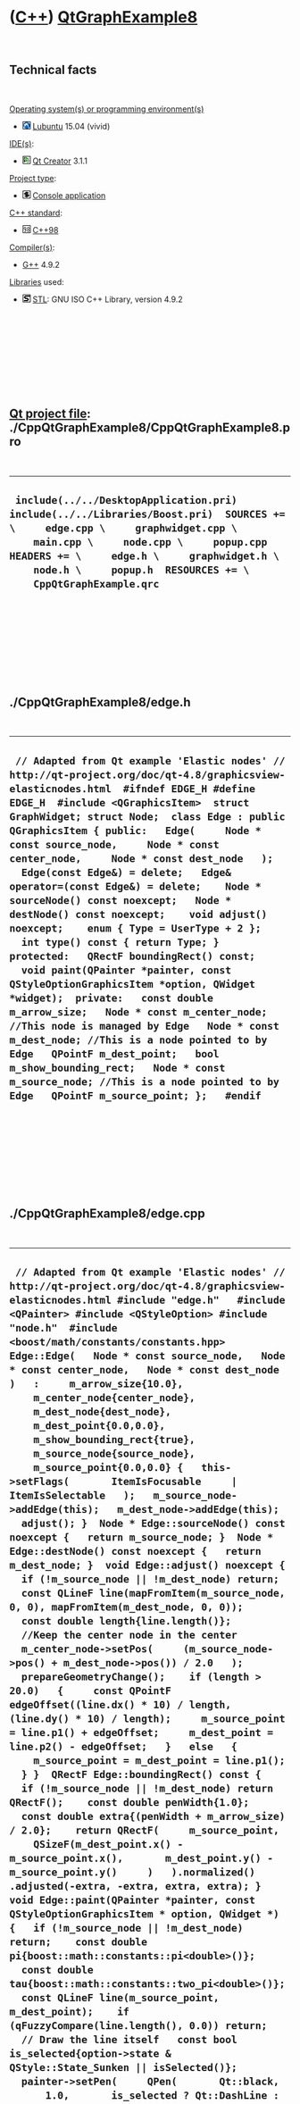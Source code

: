 
 

 

 

 

 

([C++](Cpp.md)) [QtGraphExample8](CppQtGraphExample8.md)
==========================================================

 

Technical facts
---------------

 

[Operating system(s) or programming environment(s)](CppOs.md)

-   ![Lubuntu](PicLubuntu.png) [Lubuntu](CppLubuntu.md) 15.04 (vivid)

[IDE(s)](CppIde.md):

-   ![Qt Creator](PicQtCreator.png) [Qt Creator](CppQtCreator.md) 3.1.1

[Project type](CppQtProjectType.md):

-   ![console](PicConsole.png) [Console
    application](CppConsoleApplication.md)

[C++ standard](CppStandard.md):

-   ![C++98](PicCpp98.png) [C++98](Cpp98.md)

[Compiler(s)](CppCompiler.md):

-   [G++](CppGpp.md) 4.9.2

[Libraries](CppLibrary.md) used:

-   ![STL](PicStl.png) [STL](CppStl.md): GNU ISO C++ Library, version
    4.9.2

 

 

 

 

 

[Qt project file](CppQtProjectFile.md): ./CppQtGraphExample8/CppQtGraphExample8.pro
------------------------------------------------------------------------------------

 

  ----------------------------------------------------------------------------------------------------------------------------------------------------------------------------------------------------------------------------------------------------------------------------------------------
  ` include(../../DesktopApplication.pri) include(../../Libraries/Boost.pri)  SOURCES += \     edge.cpp \     graphwidget.cpp \     main.cpp \     node.cpp \     popup.cpp  HEADERS += \     edge.h \     graphwidget.h \     node.h \     popup.h  RESOURCES += \     CppQtGraphExample.qrc`
  ----------------------------------------------------------------------------------------------------------------------------------------------------------------------------------------------------------------------------------------------------------------------------------------------

 

 

 

 

 

./CppQtGraphExample8/edge.h
---------------------------

 

  --------------------------------------------------------------------------------------------------------------------------------------------------------------------------------------------------------------------------------------------------------------------------------------------------------------------------------------------------------------------------------------------------------------------------------------------------------------------------------------------------------------------------------------------------------------------------------------------------------------------------------------------------------------------------------------------------------------------------------------------------------------------------------------------------------------------------------------------------------------------------------------------------------------------------------------------------------------------------------------------------------------------------------------------------------------------------------------
  ` // Adapted from Qt example 'Elastic nodes' // http://qt-project.org/doc/qt-4.8/graphicsview-elasticnodes.html  #ifndef EDGE_H #define EDGE_H  #include <QGraphicsItem>  struct GraphWidget; struct Node;  class Edge : public QGraphicsItem { public:   Edge(     Node * const source_node,     Node * const center_node,     Node * const dest_node   );   Edge(const Edge&) = delete;   Edge& operator=(const Edge&) = delete;    Node * sourceNode() const noexcept;   Node * destNode() const noexcept;    void adjust() noexcept;    enum { Type = UserType + 2 };   int type() const { return Type; }  protected:   QRectF boundingRect() const;   void paint(QPainter *painter, const QStyleOptionGraphicsItem *option, QWidget *widget);  private:   const double m_arrow_size;   Node * const m_center_node; //This node is managed by Edge   Node * const m_dest_node; //This is a node pointed to by Edge   QPointF m_dest_point;   bool m_show_bounding_rect;   Node * const m_source_node; //This is a node pointed to by Edge   QPointF m_source_point; };   #endif`
  --------------------------------------------------------------------------------------------------------------------------------------------------------------------------------------------------------------------------------------------------------------------------------------------------------------------------------------------------------------------------------------------------------------------------------------------------------------------------------------------------------------------------------------------------------------------------------------------------------------------------------------------------------------------------------------------------------------------------------------------------------------------------------------------------------------------------------------------------------------------------------------------------------------------------------------------------------------------------------------------------------------------------------------------------------------------------------------

 

 

 

 

 

./CppQtGraphExample8/edge.cpp
-----------------------------

 

  ----------------------------------------------------------------------------------------------------------------------------------------------------------------------------------------------------------------------------------------------------------------------------------------------------------------------------------------------------------------------------------------------------------------------------------------------------------------------------------------------------------------------------------------------------------------------------------------------------------------------------------------------------------------------------------------------------------------------------------------------------------------------------------------------------------------------------------------------------------------------------------------------------------------------------------------------------------------------------------------------------------------------------------------------------------------------------------------------------------------------------------------------------------------------------------------------------------------------------------------------------------------------------------------------------------------------------------------------------------------------------------------------------------------------------------------------------------------------------------------------------------------------------------------------------------------------------------------------------------------------------------------------------------------------------------------------------------------------------------------------------------------------------------------------------------------------------------------------------------------------------------------------------------------------------------------------------------------------------------------------------------------------------------------------------------------------------------------------------------------------------------------------------------------------------------------------------------------------------------------------------------------------------------------------------------------------------------------------------------------------------------------------------------------------------------------------------------------------------------------------------------------------------------------------------------------------------------------------------------------------------------------------------------------------------------------------------------------------------------------------------------------------------------------------------------------------------------------------------------------------------------------------------------------------------------------------------------------------------------------------------------------------------------------------------------------------------------------------------------------------------------------------------------------------------------------------------------------------------------------------------------------------------------------------------------------------------------------------------------------------------------------------------------------------------------------------------------------------------------------------------------------------------------------------------------------------------------------------------------------------------------------------------------------------------------------------------------------------------------------------------------------------------------------------------------------------------------------------------------------------------------------------------------------
  ` // Adapted from Qt example 'Elastic nodes' // http://qt-project.org/doc/qt-4.8/graphicsview-elasticnodes.html #include "edge.h"   #include <QPainter> #include <QStyleOption> #include "node.h"  #include <boost/math/constants/constants.hpp>  Edge::Edge(   Node * const source_node,   Node * const center_node,   Node * const dest_node )   :     m_arrow_size{10.0},     m_center_node{center_node},     m_dest_node{dest_node},     m_dest_point{0.0,0.0},     m_show_bounding_rect{true},     m_source_node{source_node},     m_source_point{0.0,0.0} {   this->setFlags(       ItemIsFocusable     | ItemIsSelectable   );   m_source_node->addEdge(this);   m_dest_node->addEdge(this);   adjust(); }  Node * Edge::sourceNode() const noexcept {   return m_source_node; }  Node * Edge::destNode() const noexcept {   return m_dest_node; }  void Edge::adjust() noexcept {   if (!m_source_node || !m_dest_node) return;    const QLineF line(mapFromItem(m_source_node, 0, 0), mapFromItem(m_dest_node, 0, 0));   const double length{line.length()};    //Keep the center node in the center   m_center_node->setPos(     (m_source_node->pos() + m_dest_node->pos()) / 2.0   );    prepareGeometryChange();    if (length > 20.0)   {     const QPointF edgeOffset((line.dx() * 10) / length, (line.dy() * 10) / length);     m_source_point = line.p1() + edgeOffset;     m_dest_point = line.p2() - edgeOffset;   }   else   {     m_source_point = m_dest_point = line.p1();   } }  QRectF Edge::boundingRect() const {   if (!m_source_node || !m_dest_node) return QRectF();    const double penWidth{1.0};   const double extra{(penWidth + m_arrow_size) / 2.0};    return QRectF(     m_source_point,     QSizeF(m_dest_point.x() - m_source_point.x(),       m_dest_point.y() - m_source_point.y()     )   ).normalized()    .adjusted(-extra, -extra, extra, extra); }  void Edge::paint(QPainter *painter, const QStyleOptionGraphicsItem * option, QWidget *) {   if (!m_source_node || !m_dest_node) return;    const double pi{boost::math::constants::pi<double>()};   const double tau{boost::math::constants::two_pi<double>()};     const QLineF line(m_source_point, m_dest_point);    if (qFuzzyCompare(line.length(), 0.0)) return;    // Draw the line itself   const bool is_selected{option->state & QStyle::State_Sunken || isSelected()};   painter->setPen(     QPen(       Qt::black,       1.0,       is_selected ? Qt::DashLine : Qt::SolidLine,       Qt::RoundCap,       Qt::RoundJoin     )   );   painter->drawLine(line);    painter->setPen(     QPen(       Qt::black,       1.0,       Qt::SolidLine, //The point must be drawn with solidLine       Qt::RoundCap,       Qt::RoundJoin     )   );    // Draw the arrows   double angle = std::acos(line.dx() / line.length());   if (line.dy() >= 0) angle = tau - angle;    using std::sin;   using std::cos;   const QPointF sourceArrowP1{m_source_point + QPointF(sin(angle + pi / 3.0) * m_arrow_size,cos(angle + pi / 3.0) * m_arrow_size)};   const QPointF sourceArrowP2{m_source_point + QPointF(sin(angle + pi - pi / 3.0) * m_arrow_size,cos(angle + pi - pi / 3.0) * m_arrow_size)};   const QPointF destArrowP1{m_dest_point + QPointF(sin(angle - pi / 3.0) * m_arrow_size,cos(angle - pi / 3.0) * m_arrow_size)};   const QPointF destArrowP2{m_dest_point + QPointF(sin(angle - pi + pi / 3.0) * m_arrow_size,cos(angle - pi + pi / 3.0) * m_arrow_size)};    painter->setBrush(Qt::black);   painter->drawPolygon(QPolygonF() << line.p1() << sourceArrowP1 << sourceArrowP2);   painter->drawPolygon(QPolygonF() << line.p2() << destArrowP1 << destArrowP2);    //Draw the bounding rectangle   if (m_show_bounding_rect)   {     painter->setBrush(QBrush(QColor(0,0,255,32)));     painter->setPen(QPen(QColor(0,0,255,64)));     painter->drawRect(this->boundingRect());   } }`
  ----------------------------------------------------------------------------------------------------------------------------------------------------------------------------------------------------------------------------------------------------------------------------------------------------------------------------------------------------------------------------------------------------------------------------------------------------------------------------------------------------------------------------------------------------------------------------------------------------------------------------------------------------------------------------------------------------------------------------------------------------------------------------------------------------------------------------------------------------------------------------------------------------------------------------------------------------------------------------------------------------------------------------------------------------------------------------------------------------------------------------------------------------------------------------------------------------------------------------------------------------------------------------------------------------------------------------------------------------------------------------------------------------------------------------------------------------------------------------------------------------------------------------------------------------------------------------------------------------------------------------------------------------------------------------------------------------------------------------------------------------------------------------------------------------------------------------------------------------------------------------------------------------------------------------------------------------------------------------------------------------------------------------------------------------------------------------------------------------------------------------------------------------------------------------------------------------------------------------------------------------------------------------------------------------------------------------------------------------------------------------------------------------------------------------------------------------------------------------------------------------------------------------------------------------------------------------------------------------------------------------------------------------------------------------------------------------------------------------------------------------------------------------------------------------------------------------------------------------------------------------------------------------------------------------------------------------------------------------------------------------------------------------------------------------------------------------------------------------------------------------------------------------------------------------------------------------------------------------------------------------------------------------------------------------------------------------------------------------------------------------------------------------------------------------------------------------------------------------------------------------------------------------------------------------------------------------------------------------------------------------------------------------------------------------------------------------------------------------------------------------------------------------------------------------------------------------------------------------------------------------------------------------------------

 

 

 

 

 

./CppQtGraphExample8/graphwidget.h
----------------------------------

 

  -----------------------------------------------------------------------------------------------------------------------------------------------------------------------------------------------------------------------------------------------------------------------------------------------------------------------------------------------------------------------------------------------------------------------------------------------------------------------------------------------------------------------------------------------------------------------------------------------------------------------------------------------------------------------------------------------------------------------------------------------------------------------------------------------------------------------------------------------------------------------------------------------------------------------------------------------------------------------------------------------------------------------------------------------------------------------------------------------------------------------------------------------------------------------------------------------------------------------------------------------------------------------------------------------------------------------------------------------------
  ` // Adapted from Qt example 'Elastic nodes' // http://qt-project.org/doc/qt-4.8/graphicsview-elasticnodes.html  #ifndef GRAPHWIDGET_H #define GRAPHWIDGET_H  #include <QGraphicsView>  struct Edge; struct Node; struct PopUp;  class GraphWidget : public QGraphicsView {   Q_OBJECT  public:   GraphWidget(QWidget *parent = 0);   GraphWidget(const GraphWidget&) = delete;   GraphWidget& operator=(const GraphWidget&) = delete;    ///Create a new edge. The Edge* is managed by GraphWidget   Edge* CreateEdge(Node * const from_node, Node * const to_node) noexcept;   ///Create a new node. The Node* is managed by GraphWidget   Node* CreateNode() noexcept;    void itemMoved() noexcept;  public slots:   void shuffle() noexcept;   void zoomIn() noexcept;   void zoomOut() noexcept;  protected:   void keyPressEvent(QKeyEvent *event) noexcept override;   void scaleView(const double scaleFactor) noexcept;   void timerEvent(QTimerEvent *event) noexcept override;   void wheelEvent(QWheelEvent *event) noexcept override;  private:   int m_timer_id;   PopUp * const m_popup;   void OnNodeFocusInEvent(Node* const node) noexcept;   void OnNodeFocusOutEvent(Node* const node) noexcept;   void OnNodePositionChangedEvent(Node* const node) noexcept;   void OnPopUpClicked(PopUp* const popup) noexcept; };  #endif`
  -----------------------------------------------------------------------------------------------------------------------------------------------------------------------------------------------------------------------------------------------------------------------------------------------------------------------------------------------------------------------------------------------------------------------------------------------------------------------------------------------------------------------------------------------------------------------------------------------------------------------------------------------------------------------------------------------------------------------------------------------------------------------------------------------------------------------------------------------------------------------------------------------------------------------------------------------------------------------------------------------------------------------------------------------------------------------------------------------------------------------------------------------------------------------------------------------------------------------------------------------------------------------------------------------------------------------------------------------------

 

 

 

 

 

./CppQtGraphExample8/graphwidget.cpp
------------------------------------

 

  ----------------------------------------------------------------------------------------------------------------------------------------------------------------------------------------------------------------------------------------------------------------------------------------------------------------------------------------------------------------------------------------------------------------------------------------------------------------------------------------------------------------------------------------------------------------------------------------------------------------------------------------------------------------------------------------------------------------------------------------------------------------------------------------------------------------------------------------------------------------------------------------------------------------------------------------------------------------------------------------------------------------------------------------------------------------------------------------------------------------------------------------------------------------------------------------------------------------------------------------------------------------------------------------------------------------------------------------------------------------------------------------------------------------------------------------------------------------------------------------------------------------------------------------------------------------------------------------------------------------------------------------------------------------------------------------------------------------------------------------------------------------------------------------------------------------------------------------------------------------------------------------------------------------------------------------------------------------------------------------------------------------------------------------------------------------------------------------------------------------------------------------------------------------------------------------------------------------------------------------------------------------------------------------------------------------------------------------------------------------------------------------------------------------------------------------------------------------------------------------------------------------------------------------------------------------------------------------------------------------------------------------------------------------------------------------------------------------------------------------------------------------------------------------------------------------------------------------------------------------------------------------------------------------------------------------------------------------------------------------------------------------------------------------------------------------------------------------------------------------------------------------------------------------------------------------------------------------------------------------------------------------------------------------------------------------------------------------------------------------------------------------------------------------------------------------------------------------------------------------------------------------------------------------------------------------------------------------------------------------------------------------------------------------------------------------------------------------------------------------------------------------------------------------------------------------------------------------------------------------------------------------------------------------------------------------------------------------------------------------------------------------------------------------------------------------------------------------------------------------------------------------------------------------------------------------------------------------------------------------------------------------------------------------------------------------------------------------------------------------------------------------------------------------------------------------------------------------------------------------------------------------------------------------------------------------------------------------------------------------------------------------------------------------------------------------------------------------------------------------------------------------------------------------------------------------------------------------------------------------------------------------------------------------------------------------------------------------------------------------------------------------------------------------------------------------------------------------------------------------------------------------------------------------------------------------------------------------------------------------------------------------------------------------------------------------------------------------------------------------------------------------------------------------------------------------------------------------------------------------------------------------------------------------------------------------------------------------------------------------------------------------------------------------------------------------------------------------------------------------------------------------------------------------------------------------------------------------------------------------------------------------------------------------------------------------------------------------------------------------------------------------------------------------------------------------------------------------------------------------------------------------------------------------------------------------------------------------------------------------------------------------------------------------------------------------------------------------------------------------------------------------------------------------------------------------------------------------------------------------------------------------------------------------------------------------------------------------------------------------------------------------------------------------------------------------------------------------------------------------------------------------------------------------------------------------------------------------------------------------------------------------------------------------------------------------------------------------------------------------------------------------------------------------------------------------------------------------------------------------------------------------------------------------------------------------------------------------------------------------------------------------------------------------------------------------------------------------------------------------------------------------------------------------------------------------------------------------------------------------------------------------------------------------------------------------
  ` // Adapted from Qt example 'Elastic nodes' // http://qt-project.org/doc/qt-4.8/graphicsview-elasticnodes.html  #include "graphwidget.h" #include <cmath>  #include <boost/lambda/lambda.hpp>  #include <QApplication> #include <QDesktopWidget> #include <QGraphicsRectItem> #include <QGraphicsScene> #include <QKeyEvent>  #include "edge.h" #include "node.h" #include "popup.h"  GraphWidget::GraphWidget(QWidget *parent) : QGraphicsView(parent),   m_timer_id{0},   m_popup{new PopUp} //Will be owned by scene {   QGraphicsScene * const scene = new QGraphicsScene(this);   scene->addItem(m_popup); //Transfer ownership   m_popup->setVisible(false);   m_popup->m_signal_clicked.connect(     boost::bind(&GraphWidget::OnPopUpClicked,this, boost::lambda::_1)   );    scene->setItemIndexMember function(QGraphicsScene::NoIndex);   setScene(scene);   setCacheMode(CacheBackground);   setViewportUpdateMode(BoundingRectViewportUpdate);   setRenderHint(QPainter::Antialiasing);   setTransformationAnchor(AnchorUnderMouse);   scale(3.0,3.0);    std::vector<Node*> nodes;   for (int y=-1; y!=2; ++y)   {     for (int x=-1; x!=2; ++x)     {       const auto node = CreateNode();       node->setPos(static_cast<double>(x) * 50.0, static_cast<double>(y) * 50.0);       nodes.push_back(node);     }    }   /*   scene->addItem(new Edge(nodes[0],nodes[1],this));   scene->addItem(new Edge(nodes[0],nodes[3],this));   scene->addItem(new Edge(nodes[1],nodes[2],this));   scene->addItem(new Edge(nodes[1],nodes[4],this));   scene->addItem(new Edge(nodes[2],nodes[5],this));   scene->addItem(new Edge(nodes[3],nodes[4],this));   scene->addItem(new Edge(nodes[3],nodes[6],this));   scene->addItem(new Edge(nodes[4],nodes[5],this));   scene->addItem(new Edge(nodes[4],nodes[7],this));   scene->addItem(new Edge(nodes[5],nodes[8],this));   scene->addItem(new Edge(nodes[6],nodes[7],this));   scene->addItem(new Edge(nodes[7],nodes[8],this));   */    CreateEdge(nodes[0],nodes[1]);   CreateEdge(nodes[0],nodes[3]);   CreateEdge(nodes[1],nodes[2]);   CreateEdge(nodes[1],nodes[4]);   CreateEdge(nodes[2],nodes[5]);   CreateEdge(nodes[3],nodes[4]);   CreateEdge(nodes[3],nodes[6]);   CreateEdge(nodes[4],nodes[5]);   CreateEdge(nodes[4],nodes[7]);   CreateEdge(nodes[5],nodes[8]);   CreateEdge(nodes[6],nodes[7]);   CreateEdge(nodes[7],nodes[8]);    {     //Put the dialog, at size 80%, in the screen center     const QRect screen = QApplication::desktop()->screenGeometry();     this->setGeometry(0,0,screen.width() * 8 / 10, screen.height() * 8 / 10);     this->move( screen.center() - this->rect().center() );   } }  Edge* GraphWidget::CreateEdge(   Node * const from_node,   Node * const to_node ) noexcept {   assert(from_node);   assert(to_node);   Node * const center_node = CreateNode();   center_node->setPos(     (from_node->pos() + to_node->pos()) / 2.0   );   center_node->SetRay(center_node->GetRay() / 2.0);   center_node->SetHasShadow(false);    Edge * const new_edge{new Edge(from_node,center_node,to_node)};   new_edge->setZValue(-2.0);   /*   new_node->m_signal_focus_in.connect(     boost::bind(&GraphWidget::OnNodeFocusInEvent,this, boost::lambda::_1)   );   new_node->m_signal_focus_out.connect(     boost::bind(&GraphWidget::OnNodeFocusOutEvent,this, boost::lambda::_1)   );   new_node->m_signal_position_changed.connect(     boost::bind(&GraphWidget::OnNodePositionChangedEvent,this, boost::lambda::_1)   );   */   this->scene()->addItem(new_edge);   return new_edge; }  Node* GraphWidget::CreateNode() noexcept {   Node * const new_node{new Node(this)};   new_node->m_signal_focus_in.connect(     boost::bind(&GraphWidget::OnNodeFocusInEvent,this, boost::lambda::_1)   );   new_node->m_signal_focus_out.connect(     boost::bind(&GraphWidget::OnNodeFocusOutEvent,this, boost::lambda::_1)   );   new_node->m_signal_position_changed.connect(     boost::bind(&GraphWidget::OnNodePositionChangedEvent,this, boost::lambda::_1)   );   this->scene()->addItem(new_node);   return new_node; }  void GraphWidget::itemMoved() noexcept {   if (!m_timer_id)   {     m_timer_id = startTimer(1000 / 25);   } }  void GraphWidget::keyPressEvent(QKeyEvent *event) noexcept {   std::vector<Node*> nodes;   foreach(QGraphicsItem * const item, scene()->selectedItems())   {     Node * const node{dynamic_cast<Node*>(item)};     if (node) nodes.push_back(node);   }    switch (event->key())   {     case Qt::Key_Up:     {       foreach(Node * const node, nodes) { node->moveBy(0.0,-20.0); }     }     break;     case Qt::Key_Down:     {       foreach(Node * const node, nodes) { node->moveBy(0.0,20.0); }     }     break;     case Qt::Key_Left:     {       foreach(Node * const node, nodes) { node->moveBy(-20.0,0.0); }     }     break;     case Qt::Key_Right:     {       foreach(Node * const node, nodes) { node->moveBy(20,0); }     }     break;     case Qt::Key_Plus:       zoomIn();     break;     case Qt::Key_Minus:       zoomOut();     break;     case Qt::Key_Space:     case Qt::Key_Enter:       shuffle();     break;     default:       QGraphicsView::keyPressEvent(event);   } }  void GraphWidget::OnNodeFocusInEvent(Node* const node) noexcept {   assert(node);   m_popup->StartFadeIn();   m_popup->SetNode(node);   m_popup->setPos(node->pos() + QPointF(25.0,-25.0)); }  void GraphWidget::OnNodeFocusOutEvent(Node* const node) noexcept {   assert(node);   m_popup->StartFadeOut();   //m_popup->setVisible(false); }  void GraphWidget::OnNodePositionChangedEvent(Node* const node) noexcept {   assert(node);   if (node->isSelected() || node->hasFocus())   {     m_popup->setPos(node->pos() + QPointF(25.0,-25.0));   } }  void GraphWidget::OnPopUpClicked(PopUp* const popup) noexcept {   const auto node = popup->GetNode();   if (node)   {     node->SetRay(node->GetRay() * 2.0);      //It might be that the node has increased in size     //that much, that it collides with another object.     //itemMoved takes care of handling this collision     this->itemMoved();   } }  void GraphWidget::scaleView(const double scaleFactor) noexcept {   const double factor{     transform().scale(scaleFactor, scaleFactor)       .mapRect(QRectF(0.0, 0.0, 1.0, 1.0)).width()   };   if (factor < 0.07 || factor > 100.0) return;    scale(scaleFactor, scaleFactor); }  void GraphWidget::shuffle() noexcept {   foreach (QGraphicsItem * const item, scene()->items())   {     if (qgraphicsitem_cast<Node *>(item))     {       item->setPos(         static_cast<double>(-150 + (qrand() % 300)),         static_cast<double>(-150 + (qrand() % 300))       );     }   } }  void GraphWidget::timerEvent(QTimerEvent *) noexcept {   QList<Node *> nodes;   foreach (QGraphicsItem *item, scene()->items())   {     if (Node * const node = qgraphicsitem_cast<Node *>(item))     {       nodes << node;     }   }   foreach (Node * const node, nodes)   {     node->calculateForces();   }    bool itemsMoved = false;   foreach (Node * const node, nodes)   {     if (node->advance()) itemsMoved = true;   }    if (!itemsMoved)   {     killTimer(m_timer_id);     m_timer_id = 0;   } }  void GraphWidget::wheelEvent(QWheelEvent *event) noexcept {   scaleView(std::pow(2.0, -event->delta() / 240.0)); }  void GraphWidget::zoomIn() noexcept {   scaleView(1.2); }  void GraphWidget::zoomOut() noexcept {   scaleView(1.0/1.2); }`
  ----------------------------------------------------------------------------------------------------------------------------------------------------------------------------------------------------------------------------------------------------------------------------------------------------------------------------------------------------------------------------------------------------------------------------------------------------------------------------------------------------------------------------------------------------------------------------------------------------------------------------------------------------------------------------------------------------------------------------------------------------------------------------------------------------------------------------------------------------------------------------------------------------------------------------------------------------------------------------------------------------------------------------------------------------------------------------------------------------------------------------------------------------------------------------------------------------------------------------------------------------------------------------------------------------------------------------------------------------------------------------------------------------------------------------------------------------------------------------------------------------------------------------------------------------------------------------------------------------------------------------------------------------------------------------------------------------------------------------------------------------------------------------------------------------------------------------------------------------------------------------------------------------------------------------------------------------------------------------------------------------------------------------------------------------------------------------------------------------------------------------------------------------------------------------------------------------------------------------------------------------------------------------------------------------------------------------------------------------------------------------------------------------------------------------------------------------------------------------------------------------------------------------------------------------------------------------------------------------------------------------------------------------------------------------------------------------------------------------------------------------------------------------------------------------------------------------------------------------------------------------------------------------------------------------------------------------------------------------------------------------------------------------------------------------------------------------------------------------------------------------------------------------------------------------------------------------------------------------------------------------------------------------------------------------------------------------------------------------------------------------------------------------------------------------------------------------------------------------------------------------------------------------------------------------------------------------------------------------------------------------------------------------------------------------------------------------------------------------------------------------------------------------------------------------------------------------------------------------------------------------------------------------------------------------------------------------------------------------------------------------------------------------------------------------------------------------------------------------------------------------------------------------------------------------------------------------------------------------------------------------------------------------------------------------------------------------------------------------------------------------------------------------------------------------------------------------------------------------------------------------------------------------------------------------------------------------------------------------------------------------------------------------------------------------------------------------------------------------------------------------------------------------------------------------------------------------------------------------------------------------------------------------------------------------------------------------------------------------------------------------------------------------------------------------------------------------------------------------------------------------------------------------------------------------------------------------------------------------------------------------------------------------------------------------------------------------------------------------------------------------------------------------------------------------------------------------------------------------------------------------------------------------------------------------------------------------------------------------------------------------------------------------------------------------------------------------------------------------------------------------------------------------------------------------------------------------------------------------------------------------------------------------------------------------------------------------------------------------------------------------------------------------------------------------------------------------------------------------------------------------------------------------------------------------------------------------------------------------------------------------------------------------------------------------------------------------------------------------------------------------------------------------------------------------------------------------------------------------------------------------------------------------------------------------------------------------------------------------------------------------------------------------------------------------------------------------------------------------------------------------------------------------------------------------------------------------------------------------------------------------------------------------------------------------------------------------------------------------------------------------------------------------------------------------------------------------------------------------------------------------------------------------------------------------------------------------------------------------------------------------------------------------------------------------------------------------------------------------------------------------------------------------------------------------------------------------------------------------------------------------------------------------------------------------------------

 

 

 

 

 

./CppQtGraphExample8/main.cpp
-----------------------------

 

  --------------------------------------------------------------------------------------------------------------------------------------------------------------------------------------------------------------------------------------------------------------------------------------------------------------------------------
  ` // Adapted from Qt example 'Elastic nodes' // http://qt-project.org/doc/qt-4.8/graphicsview-elasticnodes.html  #include <QApplication>  #include "graphwidget.h"  int main(int argc, char **argv) {   QApplication app(argc, argv);   GraphWidget * const widget{new GraphWidget};   widget->show();   return app.exec(); }`
  --------------------------------------------------------------------------------------------------------------------------------------------------------------------------------------------------------------------------------------------------------------------------------------------------------------------------------

 

 

 

 

 

./CppQtGraphExample8/node.h
---------------------------

 

  --------------------------------------------------------------------------------------------------------------------------------------------------------------------------------------------------------------------------------------------------------------------------------------------------------------------------------------------------------------------------------------------------------------------------------------------------------------------------------------------------------------------------------------------------------------------------------------------------------------------------------------------------------------------------------------------------------------------------------------------------------------------------------------------------------------------------------------------------------------------------------------------------------------------------------------------------------------------------------------------------------------------------------------------------------------------------------------------------------------------------------------------------------------------------------------------------------------------------------------------------------------------------------------------------------------------------------------------------------------------------------------------------------------------------------------------------------------------------------------------------------------------------------------------------------------------------------------------------------------------------------------------------------------------------------------------------------------------------------------------------------------------------------------------------------------------------------------------------------------------------------------------------------------------------------------------------------------------------------------------------------------------------------------------------------------------------------------------------------------------------------------------------------------------------------------------------------------------------------
  ` // Adapted from Qt example 'Elastic nodes' // http://qt-project.org/doc/qt-4.8/graphicsview-elasticnodes.html #ifndef NODE_H #define NODE_H  #include <QGraphicsItem> #include <QList> #include <boost/signals2.hpp>  class Edge; class GraphWidget; class QGraphicsSceneMouseEvent;  class Node : public QGraphicsItem { public:   enum { Type = UserType + 1 };    Node(GraphWidget * const graphWidget);   Node(const Node&) = delete;   Node& operator=(const Node&) = delete;    void addEdge(Edge *edge) noexcept;   bool advance() noexcept;   QRectF boundingRect() const noexcept override;   void calculateForces() noexcept;   QList<Edge *> edges() const noexcept;   bool GetHasShadow() const noexcept { return m_has_shadow; }   double GetRay() const noexcept { return m_ray; }   bool GetShowBoundingRect() const noexcept { return m_show_bounding_rect; }   void paint(QPainter *painter, const QStyleOptionGraphicsItem *option, QWidget *widget) noexcept override;   void SetHasShadow(const bool has_shadow) noexcept { m_has_shadow = has_shadow; }   void SetRay(const double ray);   void setShowBoundingRect(const bool show_bounding_rect) noexcept;   QPainterPath shape() const noexcept override;   int type() const noexcept override { return Type; }    boost::signals2::signal<void(Node * const)> m_signal_focus_in;   boost::signals2::signal<void(Node * const)> m_signal_focus_out;   boost::signals2::signal<void(Node * const)> m_signal_position_changed;  protected:    void focusInEvent(QFocusEvent *event) noexcept override;   void focusOutEvent(QFocusEvent *event) noexcept override;   QVariant itemChange(GraphicsItemChange change, const QVariant &value) noexcept override;   void mousePressEvent(QGraphicsSceneMouseEvent *event) noexcept override;   void mouseReleaseEvent(QGraphicsSceneMouseEvent *event) noexcept override;    private:   QList<Edge*> m_edges;   GraphWidget * const m_graph;   bool m_has_shadow;   QPointF m_new_pos;   double m_ray; //The ray of the circle   bool m_show_bounding_rect; };  void DrawNode(   QPainter * const painter,   const QStyleOptionGraphicsItem * const option,   const Node * const node ) noexcept;  #endif`
  --------------------------------------------------------------------------------------------------------------------------------------------------------------------------------------------------------------------------------------------------------------------------------------------------------------------------------------------------------------------------------------------------------------------------------------------------------------------------------------------------------------------------------------------------------------------------------------------------------------------------------------------------------------------------------------------------------------------------------------------------------------------------------------------------------------------------------------------------------------------------------------------------------------------------------------------------------------------------------------------------------------------------------------------------------------------------------------------------------------------------------------------------------------------------------------------------------------------------------------------------------------------------------------------------------------------------------------------------------------------------------------------------------------------------------------------------------------------------------------------------------------------------------------------------------------------------------------------------------------------------------------------------------------------------------------------------------------------------------------------------------------------------------------------------------------------------------------------------------------------------------------------------------------------------------------------------------------------------------------------------------------------------------------------------------------------------------------------------------------------------------------------------------------------------------------------------------------------------------

 

 

 

 

 

./CppQtGraphExample8/node.cpp
-----------------------------

 

  -------------------------------------------------------------------------------------------------------------------------------------------------------------------------------------------------------------------------------------------------------------------------------------------------------------------------------------------------------------------------------------------------------------------------------------------------------------------------------------------------------------------------------------------------------------------------------------------------------------------------------------------------------------------------------------------------------------------------------------------------------------------------------------------------------------------------------------------------------------------------------------------------------------------------------------------------------------------------------------------------------------------------------------------------------------------------------------------------------------------------------------------------------------------------------------------------------------------------------------------------------------------------------------------------------------------------------------------------------------------------------------------------------------------------------------------------------------------------------------------------------------------------------------------------------------------------------------------------------------------------------------------------------------------------------------------------------------------------------------------------------------------------------------------------------------------------------------------------------------------------------------------------------------------------------------------------------------------------------------------------------------------------------------------------------------------------------------------------------------------------------------------------------------------------------------------------------------------------------------------------------------------------------------------------------------------------------------------------------------------------------------------------------------------------------------------------------------------------------------------------------------------------------------------------------------------------------------------------------------------------------------------------------------------------------------------------------------------------------------------------------------------------------------------------------------------------------------------------------------------------------------------------------------------------------------------------------------------------------------------------------------------------------------------------------------------------------------------------------------------------------------------------------------------------------------------------------------------------------------------------------------------------------------------------------------------------------------------------------------------------------------------------------------------------------------------------------------------------------------------------------------------------------------------------------------------------------------------------------------------------------------------------------------------------------------------------------------------------------------------------------------------------------------------------------------------------------------------------------------------------------------------------------------------------------------------------------------------------------------------------------------------------------------------------------------------------------------------------------------------------------------------------------------------------------------------------------------------------------------------------------------------------------------------------------------------------------------------------------------------------------------------------------------------------------------------------------------------------------------------------------------------------------------------------------------------------------------------------------------------------------------------------------------------------------------------------------------------------------------------------------------------------------------------------------------------------------------------------------------------------------
  ` // Adapted from Qt example 'Elastic nodes' // http://qt-project.org/doc/qt-4.8/graphicsview-elasticnodes.html  #include <QGraphicsScene> #include <QGraphicsSceneMouseEvent> #include <QPainter> #include <QStyleOption>  #include "edge.h" #include "node.h" #include "graphwidget.h"  Node::Node(GraphWidget * const graphWidget)   :     m_signal_focus_in{},     m_signal_focus_out{},     m_signal_position_changed{},     m_edges{},     m_graph{graphWidget},     m_has_shadow{true},     m_new_pos{},     m_ray{10.0},     m_show_bounding_rect{false} {   setFlag(ItemIsMovable);   setFlag(ItemIsFocusable);   setFlag(ItemIsSelectable);   setFlag(ItemSendsGeometryChanges);   setCacheMode(DeviceCoordinateCache);   setZValue(-1); }  void Node::addEdge(Edge *edge) noexcept {   m_edges << edge;   edge->adjust(); }  bool Node::advance() noexcept {   if (m_new_pos == pos()) return false;    setPos(m_new_pos);   return true; }  QRectF Node::boundingRect() const noexcept {   const double adjust{2.0};   return QRectF(     -m_ray - adjust,     -m_ray - adjust,      (2.0 * m_ray) + 3.0 + adjust,      (2.0 * m_ray) + 3.0 + adjust    ); }  void Node::calculateForces() noexcept {   if (!scene() || scene()->mouseGrabberItem() == this)   {     m_new_pos = pos();     return;   }    // Sum up all forces pushing this item   double xvel = 0.0;   double yvel = 0.0;   foreach (QGraphicsItem *item, scene()->items())   {     Node * const node = qgraphicsitem_cast<Node *>(item);      if (!node) continue;     if (node == this) continue;      const QPointF vec{mapToItem(node, 0.0, 0.0)};     const double dx{vec.x()};     const double dy{vec.y()};     const double distance{std::sqrt( (dx*dx) + (dy*dy) )};     if (distance < this->GetRay() + node->GetRay())     {       xvel -= (0.1 * (10.0 - dx));       yvel -= (0.1 * (10.0 - dy));     }   }    if (qAbs(xvel) < 0.1 && qAbs(yvel) < 0.1)   {     xvel = yvel = 0.0;   }    const QRectF sceneRect = scene()->sceneRect();   m_new_pos = pos() + QPointF(xvel, yvel);   m_new_pos.setX(     qMin(qMax(m_new_pos.x(), sceneRect.left() + 10), sceneRect.right() - 10)   );   m_new_pos.setY(     qMin(qMax(m_new_pos.y(), sceneRect.top() + 10), sceneRect.bottom() - 10)   ); }  void DrawNode(   QPainter * const painter,   const QStyleOptionGraphicsItem * const option,   const Node * const node ) noexcept {   assert(node);   const auto ray = node->GetRay();    if (node->GetHasShadow())   {     //Draw the shadow     painter->setPen(Qt::NoPen);     painter->setBrush(Qt::darkGray);     painter->drawEllipse(-ray + 3.0,-ray + 3.0, 2.0 * ray, 2.0 * ray);   }    QRadialGradient gradient(-3, -3, 10);    const bool is_selected{        option->state & QStyle::State_Sunken     || node->isSelected()   };   if (is_selected)   {     gradient.setCenter(3, 3);     gradient.setFocalPoint(3, 3);     gradient.setColorAt(1, QColor(Qt::lightGray).light(120));     gradient.setColorAt(0, QColor(Qt::darkGray).light(120));   }   else   {     gradient.setColorAt(0, Qt::lightGray);     gradient.setColorAt(1, Qt::darkGray);   }   painter->setBrush(gradient);    painter->setPen(     QPen(       Qt::black,       1.0, //pen width       is_selected ? Qt::DashLine : Qt::SolidLine     )   );   painter->drawEllipse(-ray, -ray, 2.0 * ray, 2.0 * ray);    //Draw the bounding rectangle   if (node->GetShowBoundingRect())   {     painter->setBrush(QBrush(QColor(255,0,0,32)));     painter->setPen(QPen(QColor(255,0,0,64)));     painter->drawRect(node->boundingRect());   } }  QList<Edge *> Node::edges() const noexcept {   return m_edges; }  void Node::focusInEvent(QFocusEvent *) noexcept {   m_signal_focus_in(this); }  void Node::focusOutEvent(QFocusEvent *) noexcept {   m_signal_focus_out(this); }  QVariant Node::itemChange(GraphicsItemChange change, const QVariant &value) noexcept {   switch (change) {     case ItemPositionHasChanged:     {       foreach (Edge *edge, m_edges)       edge->adjust();       m_graph->itemMoved();       m_signal_position_changed(this);     }     break;     default:     break;   }    return QGraphicsItem::itemChange(change, value); }  void Node::mousePressEvent(QGraphicsSceneMouseEvent *event) noexcept {   update();   QGraphicsItem::mousePressEvent(event); }  void Node::mouseReleaseEvent(QGraphicsSceneMouseEvent *event) noexcept {   update();   QGraphicsItem::mouseReleaseEvent(event); }  void Node::paint(QPainter *painter, const QStyleOptionGraphicsItem *option, QWidget *) noexcept {   DrawNode(painter,option,this); }  void Node::SetRay(const double ray) {   m_ray = ray;   this->update(); }  QPainterPath Node::shape() const noexcept {   QPainterPath path;   path.addEllipse(-m_ray, -m_ray, 2.0*m_ray, 2.0*m_ray);   return path; }`
  -------------------------------------------------------------------------------------------------------------------------------------------------------------------------------------------------------------------------------------------------------------------------------------------------------------------------------------------------------------------------------------------------------------------------------------------------------------------------------------------------------------------------------------------------------------------------------------------------------------------------------------------------------------------------------------------------------------------------------------------------------------------------------------------------------------------------------------------------------------------------------------------------------------------------------------------------------------------------------------------------------------------------------------------------------------------------------------------------------------------------------------------------------------------------------------------------------------------------------------------------------------------------------------------------------------------------------------------------------------------------------------------------------------------------------------------------------------------------------------------------------------------------------------------------------------------------------------------------------------------------------------------------------------------------------------------------------------------------------------------------------------------------------------------------------------------------------------------------------------------------------------------------------------------------------------------------------------------------------------------------------------------------------------------------------------------------------------------------------------------------------------------------------------------------------------------------------------------------------------------------------------------------------------------------------------------------------------------------------------------------------------------------------------------------------------------------------------------------------------------------------------------------------------------------------------------------------------------------------------------------------------------------------------------------------------------------------------------------------------------------------------------------------------------------------------------------------------------------------------------------------------------------------------------------------------------------------------------------------------------------------------------------------------------------------------------------------------------------------------------------------------------------------------------------------------------------------------------------------------------------------------------------------------------------------------------------------------------------------------------------------------------------------------------------------------------------------------------------------------------------------------------------------------------------------------------------------------------------------------------------------------------------------------------------------------------------------------------------------------------------------------------------------------------------------------------------------------------------------------------------------------------------------------------------------------------------------------------------------------------------------------------------------------------------------------------------------------------------------------------------------------------------------------------------------------------------------------------------------------------------------------------------------------------------------------------------------------------------------------------------------------------------------------------------------------------------------------------------------------------------------------------------------------------------------------------------------------------------------------------------------------------------------------------------------------------------------------------------------------------------------------------------------------------------------------------------------------------------------------------------------

 

 

 

 

 

./CppQtGraphExample8/popup.h
----------------------------

 

  -------------------------------------------------------------------------------------------------------------------------------------------------------------------------------------------------------------------------------------------------------------------------------------------------------------------------------------------------------------------------------------------------------------------------------------------------------------------------------------------------------------------------------------------------------------------------------------------------------------------------------------------------------------------------------------------------------------------------------------------
  ` #ifndef POPUP_H #define POPUP_H  #include <boost/signals2.hpp> #include <QGraphicsPixmapItem>  struct Node; struct QTimer;  class PopUp : public QGraphicsPixmapItem { public:   PopUp();   PopUp(const PopUp&) = delete;   PopUp& operator=(const PopUp&) = delete;   boost::signals2::signal<void(PopUp * const)> m_signal_clicked;   void SetNode(Node * const node);   Node * GetNode() const noexcept { return m_node; }   void StartFadeIn();   void StartFadeOut(); protected:   void mousePressEvent(QGraphicsSceneMouseEvent *event) noexcept; private:   enum class FadeMode { in, out } m_fademode;   Node * m_node; //The Node the PopUp belongs to   int m_transparancy; //Alpha value, 255: opaque };  #endif // POPUP_H`
  -------------------------------------------------------------------------------------------------------------------------------------------------------------------------------------------------------------------------------------------------------------------------------------------------------------------------------------------------------------------------------------------------------------------------------------------------------------------------------------------------------------------------------------------------------------------------------------------------------------------------------------------------------------------------------------------------------------------------------------------

 

 

 

 

 

./CppQtGraphExample8/popup.cpp
------------------------------

 

  --------------------------------------------------------------------------------------------------------------------------------------------------------------------------------------------------------------------------------------------------------------------------------------------------------------------------------------------------------------------------------------------------------------------------------------------------------------------------------------------------------------------------------------------------------
  ` #include "popup.h"  #include <cassert> #include <QMessageBox> #include <QTimer>  PopUp::PopUp()   :     m_signal_clicked{},     m_fademode{FadeMode::in},     m_node{nullptr},     m_transparancy{128} {   this->setPixmap(QPixmap(":/images/Arrow14x14.png"));   setZValue(10); }  void PopUp::mousePressEvent(QGraphicsSceneMouseEvent *) noexcept {   m_signal_clicked(this); }  void PopUp::SetNode(Node * const node) {   assert(node);   m_node = node; }  void PopUp::StartFadeIn() {   setVisible(true); }  void PopUp::StartFadeOut() {  }`
  --------------------------------------------------------------------------------------------------------------------------------------------------------------------------------------------------------------------------------------------------------------------------------------------------------------------------------------------------------------------------------------------------------------------------------------------------------------------------------------------------------------------------------------------------------

 

 

 

 

 

 

